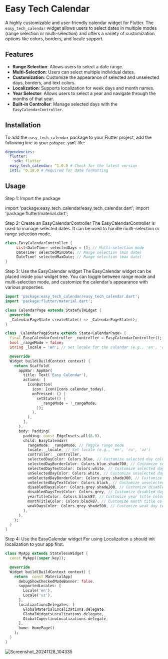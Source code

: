 # Easy Tech Calendar

A highly customizable and user-friendly calendar widget for Flutter. The `easy_tech_calendar` widget allows users to select dates in multiple modes (range selection or multi-selection) and offers a variety of customization options like colors, borders, and locale support.

## Features

- **Range Selection**: Allows users to select a date range.
- **Multi-Selection**: Users can select multiple individual dates.
- **Customization**: Customize the appearance of selected and unselected days, borders, and text colors.
- **Localization**: Supports localization for week days and month names.
- **Year Selector**: Allows users to select a year and navigate through the months of that year.
- **Built-in Controller**: Manage selected days with the `EasyCalendarController`.

## Installation

To add the `easy_tech_calendar` package to your Flutter project, add the following line to your `pubspec.yaml` file:

```yaml
dependencies:
  flutter:
    sdk: flutter
  easy_tech_calendar: ^1.0.0 # Check for the latest version
  intl: ^0.18.0 # Required for date formatting
```

## Usage
Step 1: Import the package

import 'package:easy_tech_calendar/easy_tech_calendar.dart';
import 'package:flutter/material.dart';

Step 2: Create an EasyCalendarController
The EasyCalendarController is used to manage selected dates. It can be used to handle multi-selection or range selection mode.

```dart
class EasyCalendarController {
     List<DateTime> selectedDays = []; // Multi-selection mode
     DateTime? selectedMinDate; // Range selection (min date)
     DateTime? selectedMaxDate; // Range selection (max date)
}
```

Step 3: Use the EasyCalendar widget
The EasyCalendar widget can be placed inside your widget tree. 
You can toggle between range mode and multi-selection mode, and customize the calendar's appearance with various properties.


```dart
import 'package:easy_tech_calendar/easy_tech_calendar.dart';
import 'package:flutter/material.dart';

class CalendarPage extends StatefulWidget {
  @override
  _CalendarPageState createState() => _CalendarPageState();
}

class _CalendarPageState extends State<CalendarPage> {
  final EasyCalendarController _controller = EasyCalendarController();
  bool _rangeMode = false;
  String _locale = 'en'; // Set locale for the calendar (e.g., 'en', 'ru', 'uz')

  @override
  Widget build(BuildContext context) {
    return Scaffold(
      appBar: AppBar(
        title: Text('Easy Calendar'),
        actions: [
          IconButton(
            icon: Icon(Icons.calendar_today),
            onPressed: () {
              setState(() {
                _rangeMode = !_rangeMode;
              });
            },
          ),
        ],
      ),
      body: Padding(
        padding: const EdgeInsets.all(8.0),
        child: EasyCalendar(
          rangeMode: _rangeMode, // Toggle range mode
          locale: _locale, // Set locale (e.g., 'en', 'ru', 'uz')
          controller: _controller,
          selectedDayColor: Colors.blue, // Customize selected day color
          selectedDayBorderColor: Colors.blue.shade700, // Customize selected day border
          selectedDayTextColor: Colors.white, // Customize selected day text color
          unSelectedDayColor: Colors.white, // Customize unselected day color
          unSelectedDayBorderColor: Colors.grey.shade300, // Customize unselected day border
          unSelectedDayTextColor: Colors.black, // Customize unselected day text color
          disabledDaysColor: Colors.grey.shade200, // Customize disabled day color
          disabledDaysTextColor: Colors.grey, // Customize disabled day text color
          yearTitleColor: Colors.black87, // Customize year title color
          monthTitleColor: Colors.black87, // Customize month title color
          weakDaysColor: Colors.grey.shade500, // Customize weak day text color
        ),
      ),
    );
  }
}

```


Step 4: Use the EasyCalendar widget
For using Localization u should init localization to your app first.

```dart
class MyApp extends StatelessWidget {
  const MyApp({super.key});

  @override
  Widget build(BuildContext context) {
    return  const MaterialApp(
      debugShowCheckedModeBanner: false,
      supportedLocales: [
        Locale('en'),
        Locale('uz'),
      ],
      localizationsDelegates: [
        GlobalMaterialLocalizations.delegate,
        GlobalWidgetsLocalizations.delegate,
        GlobalCupertinoLocalizations.delegate,
      ],
      home: HomePage()
    );
  }
}
```

![Screenshot_20241128_104335](https://github.com/user-attachments/assets/f5b27f52-8a5e-4497-beba-a3215201a428)







